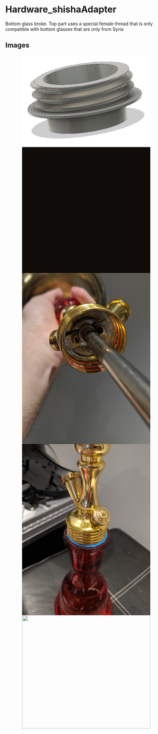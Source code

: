 # Hardware_shishaAdapter
Bottom glass broke. Top part uses a special female thread that is only compatible with bottom glasses that are only from Syria 


## Images
<p align="center" style="vertical-align: top; position: relative" >
  
<img align="top" style="vertical-align:top" src="https://raw.githubusercontent.com/aziddy/Hardware_shishaAdapter/master/images/adapter.PNG" width="400"/>  
  
<img align="top" style="vertical-align:top" src="https://raw.githubusercontent.com/aziddy/Hardware_shishaAdapter/master/images/adapter_gif.gif" width="400" height="392"/>

<img align="top" style="vertical-align:top" src="https://raw.githubusercontent.com/aziddy/Hardware_shishaAdapter/master/images/top.jpg" width="400"/>


<img align="top" style="vertical-align:top" src="https://raw.githubusercontent.com/aziddy/Hardware_shishaAdapter/master/images/together_close.jpg" width="400"/>

<img align="top" style="vertical-align:top;" src="https://raw.githubusercontent.com/aziddy/Hardware_shishaAdapter/master/images/glass_with_adapter.jpg" width="400" height="353"/>




</p>

<br>
<br>
